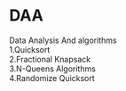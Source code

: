 # DAA
Data Analysis And algorithms
<br>1.Quicksort
<br>2.Fractional Knapsack
<br>3.N-Queens Algorithms
<br>4.Randomize Quicksort
